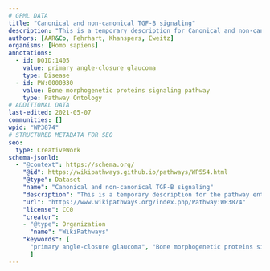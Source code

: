 ```yaml
---
# GPML DATA
title: "Canonical and non-canonical TGF-B signaling"
description: "This is a temporary description for Canonical and non-canonical TGF-B signaling"
authors: [AAR&Co, Fehrhart, Khanspers, Eweitz]
organisms: [Homo sapiens]
annotations:
  - id: DOID:1405
    value: primary angle-closure glaucoma
    type: Disease
  - id: PW:0000330
    value: Bone morphogenetic proteins signaling pathway
    type: Pathway Ontology
# ADDITIONAL DATA
last-edited: 2021-05-07
communities: []
wpid: "WP3874"
# STRUCTURED METADATA FOR SEO
seo:
  type: CreativeWork
schema-jsonld:
  - "@context": https://schema.org/
    "@id": https://wikipathways.github.io/pathways/WP554.html
    "@type": Dataset
    "name": "Canonical and non-canonical TGF-B signaling"
    "description": "This is a temporary description for the pathway entitled: Canonical and non-canonical TGF-B signaling"
    "url": "https://www.wikipathways.org/index.php/Pathway:WP3874"
    "license": CC0
    "creator":
    - "@type": Organization
      "name": "WikiPathways"
    "keywords": [
      "primary angle-closure glaucoma", "Bone morphogenetic proteins signaling pathway",
      ]
---
```

